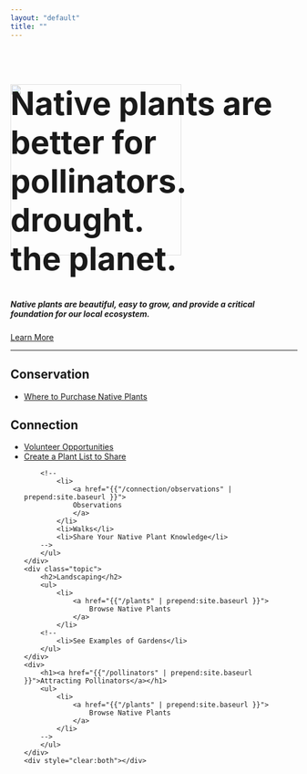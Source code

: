```yaml
---
layout: "default"
title: ""
---
```

<div class="row">
    <div class="intro">
        <div style="height:300px; overflow:hidden; position: absolute; z-index:-1;">
            <img style="height:300px; opacity: 0.5; float:left" src="{{ "/assets/images/humboldt_county_map.png" | prepend: site.baseurl }}" />
        </div>
        <h1 style="font-size:56px">
            Native plants are <span class="animate">better</span> for
            <div id=container>
              <div id=flip>
                <!-- low-maintenance -->
                <div><div>pollinators.</div></div>
                <div><div>drought.</div></div>
                <div><div>the planet.</div></div>
              </div>
            </div>    
        </h1>
        <h5>
            Native plants are beautiful, easy to grow, and provide a critical foundation for our local ecosystem. 
            <!--
            Help Humboldt thrive by planting native today.
            Native plants are those that occur naturally in our region. They are the foundation of our local eco-systems.
            Native plants have evolved specifically for our beautiful coastal region. They are the building blocks on which our ecosystems depend.
            Let's grow a movement for clean air, clean water and resilient eco-systems. 
            -->
        </h5>
        <a href="">Learn More</a>
    </div> 
    <hr/>
</div>
<div class="row topics">
    <div class="topic">
        <h2>
            Conservation
        </h2>
        <ul>
        <!--	
            <li>How to Start Native Plant Gardening</li>
            <li>Removing Invasive Species</li>
        -->
            <li>
                <a href="{{"/where_to_buy" | prepend:site.baseurl }}">
                    Where to Purchase Native Plants
                </a>
            </li>
        <!--	
            <li>
                <a href="{{"/conservation/eco-anxiety" | prepend:site.baseurl }}">
                How to Manage Eco-Anxiety
                </a>
            </li>
            <li>	
                Take Action Today
            </li>
            <li>How to be a Native Plant Advocate</li>
        -->
        </ul>
    </div>	
    <div class="topic">
        <h2>Connection</h2>
        <ul>
            <li>
                <a href="{{"/connection/volunteer" | prepend:site.baseurl }}">
                Volunteer Opportunities
                </a>
            </li>
            <li>
                <a href="{{"/plant_list" | prepend:site.baseurl }}">
                Create a Plant List to Share
                </a>
            </li>

        <!--
            <li>
                <a href="{{"/connection/observations" | prepend:site.baseurl }}">
                Observations 
                </a>
            </li>
            <li>Walks</li>
            <li>Share Your Native Plant Knowledge</li>
        -->
        </ul>
    </div>
    <div class="topic">
        <h2>Landscaping</h2>
        <ul>
            <li>
                <a href="{{"/plants" | prepend:site.baseurl }}">
                    Browse Native Plants 
                </a>
            </li>
        <!--
            <li>See Examples of Gardens</li>
        </ul>
    </div>
    <div>
        <h1><a href="{{"/pollinators" | prepend:site.baseurl }}">Attracting Pollinators</a></h1>
        <ul>
            <li>
                <a href="{{"/plants" | prepend:site.baseurl }}">
                    Browse Native Plants
                </a>
            </li>
        -->
        </ul>
    </div>
    <div style="clear:both"></div>
</div>

